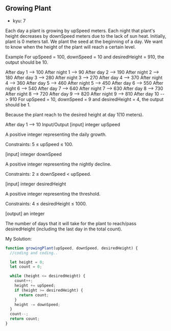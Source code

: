## Growing Plant

- kyu: 7

Each day a plant is growing by upSpeed meters. Each night that plant's height decreases by downSpeed meters due to the lack of sun heat. Initially, plant is 0 meters tall. We plant the seed at the beginning of a day. We want to know when the height of the plant will reach a certain level.

Example
For upSpeed = 100, downSpeed = 10 and desiredHeight = 910, the output should be 10.

After day 1 --> 100
After night 1 --> 90
After day 2 --> 190
After night 2 --> 180
After day 3 --> 280
After night 3 --> 270
After day 4 --> 370
After night 4 --> 360
After day 5 --> 460
After night 5 --> 450
After day 6 --> 550
After night 6 --> 540
After day 7 --> 640
After night 7 --> 630
After day 8 --> 730
After night 8 --> 720
After day 9 --> 820
After night 9 --> 810
After day 10 --> 910
For upSpeed = 10, downSpeed = 9 and desiredHeight = 4, the output should be 1.

Because the plant reach to the desired height at day 1(10 meters).

After day 1 --> 10
Input/Output
[input] integer upSpeed

A positive integer representing the daily growth.

Constraints: 5 ≤ upSpeed ≤ 100.

[input] integer downSpeed

A positive integer representing the nightly decline.

Constraints: 2 ≤ downSpeed < upSpeed.

[input] integer desiredHeight

A positive integer representing the threshold.

Constraints: 4 ≤ desiredHeight ≤ 1000.

[output] an integer

The number of days that it will take for the plant to reach/pass desiredHeight (including the last day in the total count).

My Solution:

```javascript
function growingPlant(upSpeed, downSpeed, desiredHeight) {
  //coding and coding..

  let height = 0;
  let count = 0;

  while (height <= desiredHeight) {
    count++;
    height += upSpeed;
    if (height >= desiredHeight) {
      return count;
    }
    height -= downSpeed;
  }
  count--;
  return count;
}
```

<!--
## Reflection

Great use of higher order function .map() to iterate through a 2D array. Then it was using
a simple string method to return the value or \*; -->

<!-- This challenge wasn't to difficult. I rationalized this problem with a similar lab I did called
Mars Rover from Ironhack. Similarly I had to keep track of where I was on a 2D Grid. I remember
that I had an object that kept track of N, S, E, W so i applied the same logic. I did get stuck and
had to look for some help and found [Snail](https://www.youtube.com/watch?v=EWYrxOsBX58) that was perfect explaination to my positioning difficulties. Essentially, I created an object where I kept track of my row
& Col upper and Lower bounds to trace my path as a snail. Worked to perfection. -->
